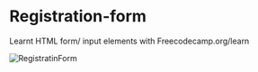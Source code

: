 # Registration-form

Learnt HTML form/ input elements with Freecodecamp.org/learn

![RegistratinForm](https://user-images.githubusercontent.com/110910838/209643955-230b523e-7a9d-4d5b-bb0d-e17cc5b90618.png)
